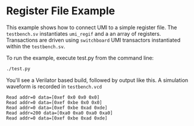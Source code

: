 # Register File Example

This example shows how to connect UMI to a simple register file. The `testbench.sv` instantiates `umi_regif` and a an array of registers. Transactions are driven using `switchboard` UMI transactors instantiated within the `testbench.sv`.

To run the example, execute test.py from the command line:

```bash
./test.py
```

You'll see a Verilator based build, followed by output like this. A simulation waveform is recorded in `testbench.vcd`

```text
Read addr=0 data=[0xef 0x0 0x0 0x0]
Read addr=0 data=[0xef 0xbe 0x0 0x0]
Read addr=0 data=[0xef 0xbe 0xad 0xde]
Read addr=200 data=[0xa0 0xa0 0xa0 0xa0]
Read addr=0 data=[0xef 0xbe 0xad 0xde]
```
